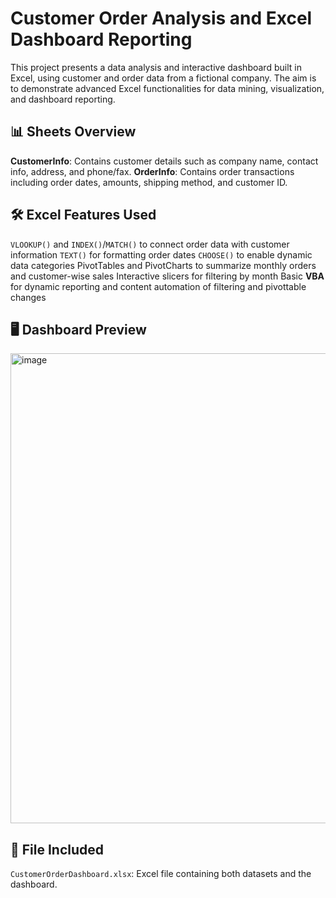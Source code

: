# Customer Order Analysis and Excel Dashboard Reporting
This project presents a data analysis and interactive dashboard built in Excel, using customer and order data from a fictional company. The aim is to demonstrate advanced Excel functionalities for data mining, visualization, and dashboard reporting.

## 📊 Sheets Overview
**CustomerInfo**: Contains customer details such as company name, contact info, address, and phone/fax.
**OrderInfo**: Contains order transactions including order dates, amounts, shipping method, and customer ID.

## 🛠️ Excel Features Used

`VLOOKUP()` and `INDEX()`/`MATCH()` to connect order data with customer information
`TEXT()` for formatting order dates
`CHOOSE()` to enable dynamic data categories
PivotTables and PivotCharts to summarize monthly orders and customer-wise sales
Interactive slicers for filtering by month
Basic **VBA** for dynamic reporting and content automation of filtering and pivottable changes

## 🖥️ Dashboard Preview
<img width="752" alt="image" src="https://github.com/user-attachments/assets/a0f85ff8-8940-42dd-bf69-e7676f8d1aa0" />

## 📁 File Included

 `CustomerOrderDashboard.xlsx`: Excel file containing both datasets and the dashboard.

